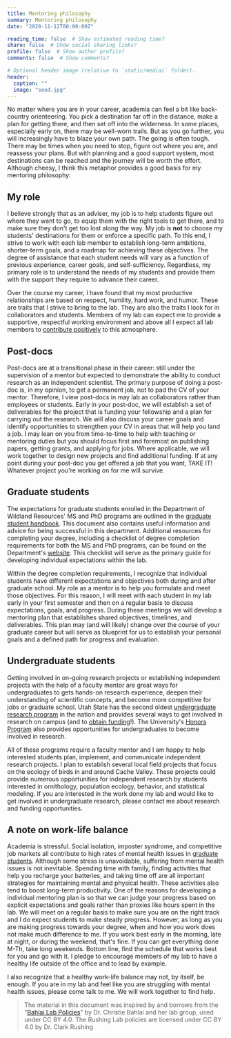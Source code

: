 ```yaml
---
title: Mentoring philosophy
summary: Mentoring philosophy
date: "2020-11-12T00:00:00Z"

reading_time: false  # Show estimated reading time?
share: false  # Show social sharing links?
profile: false  # Show author profile?
comments: false  # Show comments?

# Optional header image (relative to `static/media/` folder).
header:
  caption: ""
  image: "seed.jpg"
---
```

No matter where you are in your career, academia can feel a bit like back-country orienteering. You pick a destination far off in the distance, make a plan for getting there, and then set off into the wilderness. In some places, especially early on, there may be well-worn trails. But as you go further, you will increasingly have to blaze your own path. The going is often tough. There may be times when you need to stop, figure out where you are, and reassess your plans. But with planning and a good support system, most destinations can be reached and the journey will be worth the effort. Although cheesy, I think this metaphor provides a good basis for my mentoring philosophy:    

## My role 

I believe strongly that as an adviser, my job is to help students figure out where they want to go, to equip them with the right tools to get there, and to make sure they don't get too lost along the way. My job is **not** to choose my students' destinations for them or enforce a specific path. To this end, I strive to work with each lab member to establish long-term ambitions, shorter-term goals, and a roadmap for achieving these objectives. The degree of assistance that each student needs will vary as a function of previous experience, career goals, and self-sufficiency. Regardless, my primary role is to understand the needs of my students and provide them with the support they require to advance their career. 

Over the course my career, I have found that my most productive relationships are based on respect, humility, hard work, and humor. These are traits that I strive to bring to the lab. They are also the traits I look for in collaborators and students. Members of my lab can expect me to provide a supportive, respectful working environment and above all I expect all lab members to [contribute positively](links/code-of-conduct.html) to this atmosphere. 

## Post-docs

Post-docs are at a transitional phase in their career: still under the supervision of a mentor but expected to demonstrate the ability to conduct research as an independent scientist. The primary purpose of doing a post-doc is, in my opinion, to get a permanent job, not to pad the CV of your mentor. Therefore, I view post-docs in may lab as collaborators rather than employees or students. Early in your post-doc, we will establish a set of deliverables for the project that is funding your fellowship and a plan for carrying out the research. We will also discuss your career goals and identify opportunities to strengthen your CV in areas that will help you land a job. I may lean on you from time-to-time to help with teaching or mentoring duties but you should focus first and foremost on publishing papers, getting grants, and applying for jobs. Where applicable, we will work together to design new projects and find additional funding. If at any point during your post-doc you get offered a job that you want, TAKE IT! Whatever project you're working on for me will survive.  

## Graduate students

The expectations for graduate students enrolled in the Department of Wildland Resources' MS and PhD programs are outlined in the [graduate student handbook](https://qcnr.usu.edu/wild/graduate/current/2018-19graduatehandbook.pdf). This document also contains useful information and advice for being successful in this department. Additional resources for completing your degree, including a checklist of degree completion requirements for both the MS and PhD programs, can be found on the Department's [website](https://qcnr.usu.edu/wild/graduate/current/program_resources). This checklist will serve as the primary guide for developing individual expectations within the lab.

Within the degree completion requirements, I recognize that individual students have different expectations and objectives both during and after graduate school. My role as a mentor is to help you formulate and meet those objectives. For this reason, I will meet with each student in my lab early in your first semester and then on a regular basis to discuss expectations, goals, and progress. During these meetings we will develop a mentoring plan that establishes shared objectives, timelines, and deliverables. This plan may (and will likely) change over the course of your graduate career but will serve as blueprint for us to establish your personal goals and a defined path for progress and evaluation. 

## Undergraduate students

Getting involved in on-going research projects or establishing independent projects with the help of a faculty mentor are great ways for undergraduates to gets hands-on research experience, deepen their understanding of scientific concepts, and become more competitive for jobs or graduate school. Utah State has the second oldest [undergraduate research program](http://rgs.usu.edu/undergradresearch/) in the nation and provides several ways to get involved in research on campus (and to [obtain funding](http://rgs.usu.edu/undergradresearch/fund/)!). The University's [Honors Program](https://honors.usu.edu/index) also provides opportunities for undergraduates to become involved in research. 

All of these programs require a faculty mentor and I am happy to help interested students plan, implement, and communicate independent research projects. I plan to establish several local field projects that focus on the ecology of birds in and around Cache Valley. These projects could provide numerous opportunities for independent research by students interested in ornithology, population ecology, behavior, and statistical modeling. If you are interested in the work done my lab and would like to get involved in undergraduate research, please contact me about research and funding opportunities. 

## <a id="work_life_balance"></a>A note on work-life balance

Academia is stressful. Social isolation, imposter syndrome, and competitive job markets all contribute to high rates of mental health issues in [graduate students](https://www.insidehighered.com/news/2018/03/06/new-study-says-graduate-students-mental-health-crisis). Although some stress is unavoidable, suffering from mental health issues is not inevitable. Spending time with family, finding activities that help you recharge your batteries, and taking time off are all important strategies for maintaining mental and physical health. These activities also tend to boost long-term productivity. One of the reasons for developing a individual mentoring plan is so that we can judge your progress based on explicit expectations and goals rather than proxies like hours spent in the lab. We will meet on a regular basis to make sure you are on the right track and I do expect students to make steady progress. However, as long as you are making progress towards your degree, when and how you work does not make much difference to me. If you work best early in the morning, late at night, or during the weekend, that's fine. If you can get everything done M-Th, take long weekends. Bottom line, find the schedule that works best for you and go with it. I pledge to encourage members of my lab to have a healthy life outside of the office and to lead by example. 

I also recognize that a healthy work-life balance may not, by itself, be enough. If you are in my lab and feel like you are struggling with mental health issues, please come talk to me. We will work together to find help.     

> The material in this document was inspired by and borrows from the "[Bahlai Lab Policies](https://github.com/BahlaiLab/Policies)" by Dr. Christie Bahlai and her lab group, used under CC BY 4.0. The Rushing Lab policies are licensed under CC BY 4.0 by Dr. Clark Rushing

